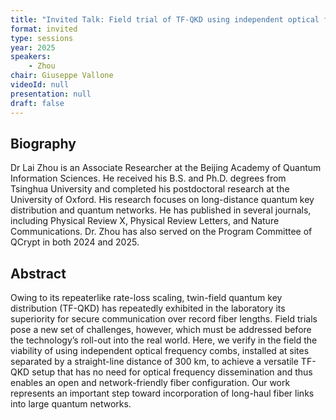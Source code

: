 ```yaml
---
title: "Invited Talk: Field trial of TF-QKD using independent optical frequency combs "
format: invited
type: sessions
year: 2025
speakers:
    - Zhou
chair: Giuseppe Vallone
videoId: null
presentation: null
draft: false
---
```


## Biography

Dr Lai Zhou is an Associate Researcher at the Beijing Academy of Quantum Information Sciences. He received his B.S. and Ph.D. degrees from Tsinghua University and completed his postdoctoral research at the University of Oxford. His research focuses on long-distance quantum key distribution and quantum networks. He has published in several journals, including Physical Review X, Physical Review Letters, and Nature Communications. Dr. Zhou has also served on the Program Committee of QCrypt in both 2024 and 2025.

## Abstract

Owing to its repeaterlike rate-loss scaling, twin-field quantum key distribution (TF-QKD) has repeatedly exhibited in the laboratory its superiority for secure communication over record fiber lengths. Field trials pose a new set of challenges, however, which must be addressed before the technology’s roll-out into the real world. Here, we verify in the field the viability of using independent optical frequency combs, installed at sites separated by a straight-line distance of 300 km, to achieve a versatile TF-QKD setup that has no need for optical frequency dissemination and thus enables an open and network-friendly fiber configuration. Our work represents an important step toward incorporation of long-haul fiber links into large quantum networks.
